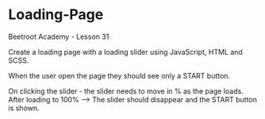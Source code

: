 # Loading-Page
Beetroot Academy - Lesson 31

Create a loading page with a loading slider using JavaScript, HTML and SCSS.

When the user open the page they should see only a START button.

On clicking the slider - the slider needs to move in % as the page loads.
After loading to 100% --> The slider should disappear and the START button is shown.

